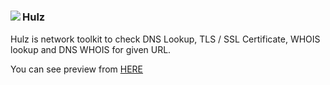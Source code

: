 <h1 align="center">
  <img align="left" src="https://github.com/Kourva/Hulz/assets/118578799/0576f3b0-e5ee-4ff9-ab4b-985b665f674f" />
  <h3>Hulz</h3>
  <p>Hulz is network toolkit to check DNS Lookup, TLS / SSL Certificate, WHOIS lookup and DNS WHOIS for given URL.</p>
  
</h1>


You can see preview from [HERE](https://Kourva.github.io/Hulz)
